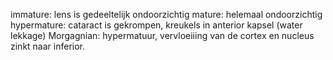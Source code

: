 immature: lens is gedeeltelijk ondoorzichtig
mature: helemaal ondoorzichtig
hypermature: cataract is gekrompen, kreukels in anterior kapsel (water lekkage)
Morgagnian: hypermatuur, vervloeiiing van de cortex en nucleus zinkt naar inferior.